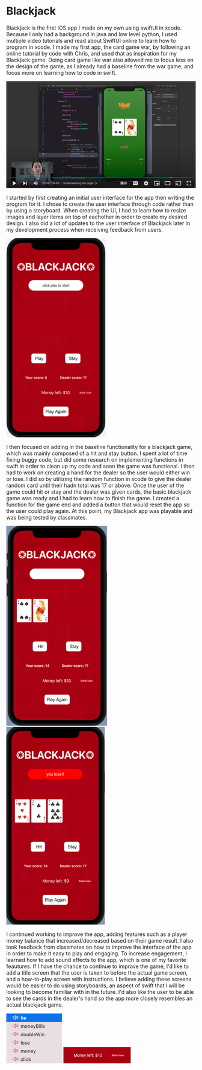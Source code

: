 # Blackjack

Blackjack is the first iOS app I made on my own using swiftUI in xcode. Because I only had a background in java and low level python, I used multiple video tutorials and read about SwiftUI online to learn how to program in xcode. I made my first app, the card game war, by following an online tutorial by code with Chris, and used that as inspiration for my Blackjack game. Doing card game like war also allowed me to focus less on the design of the game, as I already had a baseline from the war game, and focus more on learning how to code in swift.

![War](wartutorial.png)

I started by first creating an initial user interface for the app then writing the program for it. I chose to create the user interface through code rather than by using a storyboard. When creating the UI, I had to learn how to resize images and layer items on top of eachother in order to create my desired design. I also did a lot of updates to the user interface of Blackjack later in my development process when receiving feedback from users.

![UI](basicUI.png)

I then focused on adding in the baseline functionality for a blackjack game, which was mainly composed of a hit and stay button. I spent a lot of time fixing buggy code, but did some research on implementing functions in swift in order to clean up my code and soon the game was functional. I then had to work on creating a hand for the dealer so the user would either win or lose. I did so by utilizing the random function in xcode to give the dealer random card until their hadn total was 17 or above. Once the user of the game could hit or stay and the dealer was given cards, the basic blackjack game was ready and I had to learn how to finish the game. I created a function for the game end and added a button that would reset the app so the user could play again. At this point, my Blackjack app was playable and was being tested by classmates. 

![playing](playing.png)  ![end](endgame.png)


I continued working to improve the app, adding features such as a player money balance that increased/decreased based on their game result. I also took feedback from classmates on how to improve the interface of the app in order to make it easy to play and engaging. To increase engagement, I learned how to add sound effects to the app, which is one of my favorite feautures. If I have the chance to continue to improve the game, I'd like to add a title screen that the user is taken to before the actual game screen, and a how-to-play screen with instructions. I believe adding these screens would be easier to do using storyboards, an aspect of swift that I will be looking to become familiar with in the future. I'd also like the user to be able to see the cards in the dealer's hand so the app more closely resembles an actual blackjack game.

![sounds](sounds.png)  ![balance](money.png)
